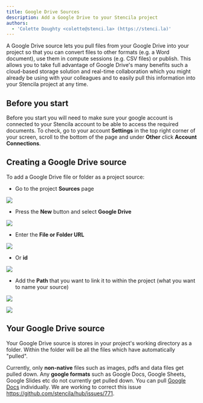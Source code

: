 ```yaml
---
title: Google Drive Sources
description: Add a Google Drive to your Stencila project
authors:
  - 'Colette Doughty <colette@stenci.la> (https://stenci.la)'
---
```


A Google Drive source lets you pull files from your Google Drive into your project so that you can convert files to other formats (e.g. a Word document), use them in compute sessions (e.g. CSV files) or publish. This allows you to take full advantage of Google Drive's many benefits such a cloud-based storage solution and real-time collaboration which you might already be using with your colleagues and to easily pull this information into your Stencila project at any time.

## Before you start

Before you start you will need to make sure your google account is connected to your Stencila account to be able to access the required documents. To check, go to your account **Settings** in the top right corner of your screen, scroll to the bottom of the page and under **Other** click **Account Connections**.

## Creating a Google Drive source

To add a Google Drive file or folder as a project source:

- Go to the project **Sources** page

![](https://stencila.github.io/hub/manager/snaps/project-sources-menu-item.png)

- Press the **New** button and select **Google Drive**

![](https://stencila.github.io/hub/manager/snaps/project-sources-new-button.png)

- Enter the **File or Folder URL**

![](https://stencila.github.io/hub/manager/snaps/project-sources-new-googledrive-url.png)

- Or **id**

![](https://stencila.github.io/hub/manager/snaps/project-sources-new-googledrive-id.png)

- Add the **Path** that you want to link it to within the project (what you want to name your source)

![](https://stencila.github.io/hub/manager/snaps/project-sources-new-path-field.png)

![](https://stencila.github.io/hub/manager/snaps/project-sources-new-create-button.png)

## Your Google Drive source

Your Google Drive source is stores in your project's working directory as a folder. Within the folder will be all the files which have automatically "pulled".

Currently, only **non-native** files such as images, pdfs and data files get pulled down. Any **google formats** such as Google Docs, Google Sheets, Google Slides etc do not currently get pulled down. You can pull [Google Docs](./google-docs.md) individually. We are working to correct this issue https://github.com/stencila/hub/issues/771.
